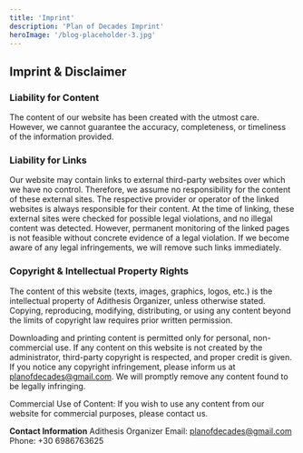 ```yaml
---
title: 'Imprint'
description: 'Plan of Decades Imprint'
heroImage: '/blog-placeholder-3.jpg'
---
```

## Imprint & Disclaimer

### Liability for Content

The content of our website has been created with the utmost care. However, we cannot guarantee the accuracy, completeness, or timeliness of the information provided.

### Liability for Links

Our website may contain links to external third-party websites over which we have no control. Therefore, we assume no responsibility for the content of these external sites. The respective provider or operator of the linked websites is always responsible for their content. At the time of linking, these external sites were checked for possible legal violations, and no illegal content was detected. However, permanent monitoring of the linked pages is not feasible without concrete evidence of a legal violation. If we become aware of any legal infringements, we will remove such links immediately.

### Copyright & Intellectual Property Rights

The content of this website (texts, images, graphics, logos, etc.) is the intellectual property of Adithesis Organizer, unless otherwise stated. Copying, reproducing, modifying, distributing, or using any content beyond the limits of copyright law requires prior written permission.

Downloading and printing content is permitted only for personal, non-commercial use. If any content on this website is not created by the administrator, third-party copyright is respected, and proper credit is given. If you notice any copyright infringement, please inform us at <planofdecades@gmail.com>. We will promptly remove any content found to be legally infringing.

Commercial Use of Content: If you wish to use any content from our website for commercial purposes, please contact us.

**Contact Information**
Adithesis Organizer
Email: <planofdecades@gmail.com>
Phone: +30 6986763625
